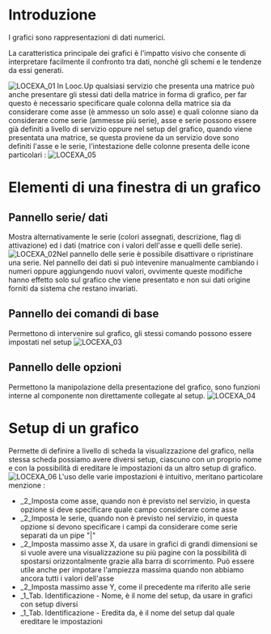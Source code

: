 # Introduzione
I grafici sono rappresentazioni di dati numerici.

La caratteristica principale dei grafici è l'impatto visivo che consente di interpretare facilmente il confronto tra dati, nonché gli schemi e le tendenze da essi generati.

![LOCEXA_01](http://doc.smeup.com/immagini/MBDOC_OPE-LOCEXA_01/LOCEXA_01.png)
In Looc.Up qualsiasi servizio che presenta una matrice può anche presentare gli stessi dati della matrice in forma di grafico, per far questo è necessario specificare quale colonna della matrice sia da considerare come asse (è ammesso un solo asse) e quali colonne siano da considerare come serie (ammesse più serie), asse e serie possono essere già definiti a livello di servizio oppure nel setup del grafico, quando viene presentata una matrice, se questa proviene da un servizio dove sono definiti l'asse e le serie, l'intestazione delle colonne presenta delle icone particolari : 
![LOCEXA_05](http://doc.smeup.com/immagini/MBDOC_OPE-LOCEXA_01/LOCEXA_05.png)
# Elementi di una finestra di un grafico

## Pannello serie/ dati
Mostra alternativamente le serie (colori assegnati, descrizione, flag di attivazione) ed i dati (matrice con i valori dell'asse e quelli delle serie).
![LOCEXA_02](http://doc.smeup.com/immagini/MBDOC_OPE-LOCEXA_01/LOCEXA_02.png)Nel pannello delle serie è possibile disattivare o ripristinare una serie.
Nel pannello dei dati si può intevenire manualmente cambiando i numeri oppure aggiungendo nuovi valori, ovvimente queste modifiche hanno effetto solo sul grafico che viene presentato e non sui dati origine forniti da sistema che restano invariati.

## Pannello dei comandi di base
Permettono di intervenire sul grafico, gli stessi comando possono essere impostati nel setup
![LOCEXA_03](http://doc.smeup.com/immagini/MBDOC_OPE-LOCEXA_01/LOCEXA_03.png)
## Pannello delle opzioni
Permettono la manipolazione della presentazione del grafico, sono funzioni interne al componente non direttamente collegate al setup.
![LOCEXA_04](http://doc.smeup.com/immagini/MBDOC_OPE-LOCEXA_01/LOCEXA_04.png)
# Setup di un grafico
Permette di definire a livello di scheda la visualizzazione del grafico, nella stessa scheda possiamo avere diversi setup, ciascuno con un proprio nome e con la possibilità di ereditare le impostazioni da un altro setup di grafico.
![LOCEXA_06](http://doc.smeup.com/immagini/MBDOC_OPE-LOCEXA_01/LOCEXA_06.png)
L'uso delle varie impostazioni è intuitivo, meritano particolare menzione : 
-  _2_Imposta come asse, quando non è previsto nel servizio, in questa opzione si deve specificare quale campo considerare come asse
-  _2_Imposta le serie, quando non è previsto nel servizio, in questa opzione si devono specificare i campi da considerare come serie separati da un pipe "|"
-  _2_Imposta massimo asse X, da usare in grafici di grandi dimensioni se si vuole avere una visualizzazione su più pagine con la possibilità di spostarsi orizzontalmente grazie alla barra di scorrimento. Può essere utile anche per impotare l'ampiezza massima quando non abbiamo ancora tutti i valori dell'asse
-  _2_Imposta massimo asse Y, come il precedente ma riferito alle serie
-  _1_Tab. Identificazione - Nome, è il nome del setup, da usare in grafici con setup diversi
-  _1_Tab. Identificazione - Eredita da, è il nome del setup dal quale ereditare le impostazioni
